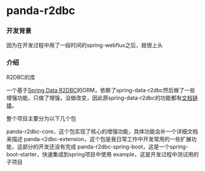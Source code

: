 # panda-r2dbc

### 开发背景
因为在开发过程中用了一段时间的spring-webflux之后，就很上头

### 介绍
R2DBC的库

一个基于[Spring Data R2DBC](https://spring.io/projects/spring-data-r2dbc#overview)的ORM，依赖了spring-data-r2dbc然后做了一些增强功能，只做了增强，没做改变，因此原spring-data-r2dbc的功能都有[文档链接](https://docs.spring.io/spring-data/r2dbc/docs/current/reference/html/)。


整个项目主要分为以下几个包

panda-r2dbc-core，这个包实现了核心的增强功能，具体功能会补一个详细文档来描述
panda-r2dbc-extension，这个包是我日常工作中开发常用的一些扩展功能，这部分的开发还没有完成
panda-r2dbc-spring-boot，这是一个spring-boot-starter，快速集成到spring项目中使用
example，这是开发过程中测试用的子项目


